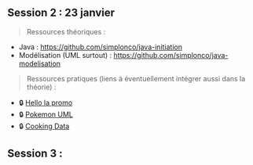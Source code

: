 ## Session 2 : 23 janvier

>Ressources théoriques : 
* Java : https://github.com/simplonco/java-initiation
* Modélisation (UML surtout) : https://github.com/simplonco/java-modelisation

>Ressources pratiques (liens à éventuellement intégrer aussi dans la théorie)  :
* :lock: [Hello la promo](https://github.com/simplonco/HelloLaPromo)
* :lock: [Pokemon UML](https://github.com/simplonco/catch-them-all)
* :lock: [Cooking Data](https://github.com/simplonco/java-cooking-data)



## Session 3 : 
